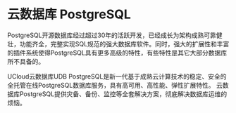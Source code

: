 # 云数据库 PostgreSQL

PostgreSQL开源数据库经过超过30年的活跃开发，已经成长为架构成熟可靠健壮，功能齐全，完整实现SQL规范的强大数据库软件。同时，强大的扩展性和丰富的插件系统使得PostgreSQL具有更多高级的特性，有些特性是其它大部分数据库所不具备的。

UCloud云数据库UDB PostgreSQL是新一代基于成熟云计算技术的稳定、安全的全托管在线PostgreSQL数据库服务，具有高可用、高性能、弹性扩展特性。 云数据库PostgreSQL提供灾备、备份、监控等全套解决方案，彻底解决数据库运维的烦恼。





